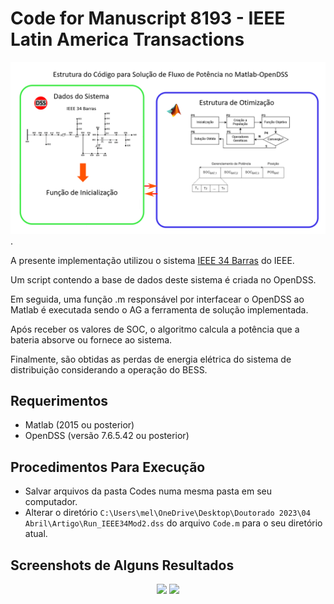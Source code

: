 # Code for Manuscript 8193 - IEEE Latin America Transactions

![Graphical abstract](https://github.com/melfernandess/Codes-for-Manuscript-8193/blob/main/Imagens/Resumo.png?raw=true).

A presente implementação utilizou o sistema [IEEE 34 Barras](https://cmte.ieee.org/pes-testfeeders/resources/) do IEEE.

Um script contendo a base de dados deste sistema é criada no OpenDSS.

Em seguida, uma função .m responsável por interfacear o OpenDSS ao Matlab é executada sendo o AG a ferramenta de solução implementada.

Após receber os valores de SOC, o algoritmo calcula a potência que a bateria absorve ou fornece ao sistema. 

Finalmente, são obtidas as perdas de energia elétrica do sistema de distribuição considerando a operação do BESS.

## Requerimentos
- Matlab (2015 ou posterior)
- OpenDSS (versão 7.6.5.42 ou posterior)

## Procedimentos Para Execução
- Salvar arquivos da pasta Codes numa mesma pasta em seu computador.
- Alterar o diretório `C:\Users\mel\OneDrive\Desktop\Doutorado 2023\04 Abril\Artigo\Run_IEEE34Mod2.dss` do arquivo `Code.m` para o seu diretório atual.

## Screenshots de Alguns Resultados
<div id="header" align="center">
  <img src="https://github.com/melfernandess/IEEE_RobotGuidedNeedlePlacement/raw/main/ProjectImages/holderConcept.png" width="400"/>
  <img src="https://github.com/melfernandess/IEEE_RobotGuidedNeedlePlacement/raw/main/ProjectImages/breastAHolderProfile.png" width="400"/>
</div>


